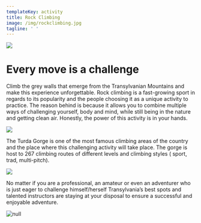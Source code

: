 ```yaml
---
templateKey: activity
title: Rock Climbing
image: /img/rockclimbing.jpg
tagline: ' '
---
```

![](/img/climbing-description-1-.png)

# Every move is a challenge

Climb the grey walls that emerge from the Transylvanian Mountains and make this experience unforgettable. Rock climbing is a fast-growing sport in regards to its popularity and the people choosing it as a unique activity to practice. The reason behind is because it allows you to combine multiple ways of challenging yourself, body and mind, while still being in the nature and getting clean air. Honestly, the power of this activity is in your hands. 

![](/img/rumænien-220317-15229.jpg)

The Turda Gorge is one of the most famous climbing areas of the country and the place where this challenging activity will take place. The gorge is host to 267 climbing routes of different levels and climbing styles ( sport, trad, multi-pitch).

![](/img/dsc_0279.png)

No matter if you are a professional, an amateur or even an adventurer who is just eager to challenge himself/herself Transylvania’s best spots and talented instructors are staying at your disposal to ensure a successful and enjoyable adventure.

![null](/img/rumænien-240317-15743.jpg)
